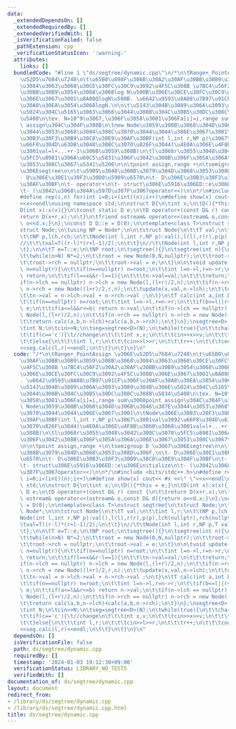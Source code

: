 ```yaml
---
data:
  _extendedDependsOn: []
  _extendedRequiredBy: []
  _extendedVerifiedWith: []
  _isVerificationFailed: false
  _pathExtension: cpp
  _verificationStatusIcon: ':warning:'
  attributes:
    links: []
  bundledCode: "#line 1 \"ds/segtree/dynamic.cpp\"\n/*\n\tRange+_PointAssign \u306E\
    \u52D5\u7684\u7248\n\t\u65B0\u898F\u306B\u30A2\u30AF\u30BB\u30B9\u3059\u308B\u3068\
    \u3084\u3063\u3068\u30CE\u30FC\u30C9\u3092\u4F5C\u308B \u7BC4\u56F2\u30A2\u30AF\
    \u30BB\u30B9\u3054\u3068\u306Blog N\u500B\u306E\u30CE\u30FC\u30C9\u3092\u4F5C\u308B\
    \u306E\u3067\u3001\u8A08QlogN\u500B. \u6642\u9593\u8A08\u7B97\u91CF\u306F\u30AF\
    \u30A8\u30EA\u3054\u3068logN.\n\n\t\u5143\u304B\u3089\u306A\u3093\u3089\u304B\u306E\
    \u5024\u304C\u5165\u3063\u3066\u3044\u308B\u304C\u30B5\u30DC\u308C\u308B\u5834\
    \u5408\n\tex. N=10^9\u3067,\u306F\u3058\u3081\u306Fa[i]=i,range sum\u3068point\
    \ assign\u304C\u304F\u308B\n\tnew Node\u3059\u308B\u3068\u304D\u306B\u3046\u307E\
    \u3044\u3053\u3068\u3084\u308C\u3070\u3044\u3044\u306E\u3067\u3001\n\tNode\u306E\
    \u30B3\u30F3\u30B9\u30C8\u30E9\u30AF\u30BF(int l,int r,NP p)\u3067\u3001val\u3092\
    \u66F8\u304D\u63DB\u3048\u308C\u3070\u826F\u3044(\u4E0A\u306E\u4F8B\u3060\u3068\
    \u3001val=l+...+r-1\u306B\u3059\u308B)\n\tl\u3068r\u3055\u3048\u3042\u308C\u3070\
    \u5FC5\u8981\u306A\u60C5\u5831\u306F\u3042\u308B\u306F\u305A\u306A\u306E\u3067\
    \u3053\u308C\u3067\u5341\u5206\n\n\tpoint assign,range +\n\tsemigroup D \u3067\
    \u306Esegtree\n\n\t\u5909\u3048\u308B\u3079\u304D\u3068\u3053\u308D\u306F,\n\t\
    - D\u306E\u30E1\u30F3\u30D0\u5909\u6570\n\t- D\u306E\u30B3\u30F3\u30B9\u30C8\u30E9\
    \u30AF\u30BF\n\t- operator+\n\t- struct\u306E\u5916\u306ED::e\u306Einitialize\n\
    \t- (\u3042\u3068\u304A\u597D\u307F\u3067operator<<)\n\n*/\n#include <bits/stdc++.h>\n\
    #define rep(i,n) for(int i=0;i<(int)(n);i++)\n#define show(x) cout<< #x <<\" \"\
    <<x<<endl\nusing namespace std;\n\nstruct D{\n\tint x;\n\tD(){*this = e;}\n\t\
    D(int x):x(x){}\n\tconst static D e;\n\tD operator+(const D& r) const {\n\t\t\
    return D(x+r.x);\n\t}\n\tfriend ostream& operator<<(ostream& o,const D& d){return\
    \ o<<d.x;}\n};\nconst D D::e = D(0);\n\ntemplate<class T>\nstruct segtree{\n\t\
    struct Node;\n\tusing NP = Node*;\n\n\tstruct Node{\n\t\tT val;\n\t\tint l,r;\n\
    \t\tNP p,lch,rch;\n\t\tNode(int l,int r,NP p):val(),l(l),r(r),p(p),lch(nullptr),rch(nullptr){\n\
    //\t\t\tval=T((r-l)*(r+l-1)/2);\n\t\t}\n//\t\tNode(int l,int r,NP p,T val=T::e):val(val),l(l),r(r),p(p),lch(nullptr),rch(nullptr){}\n\
    \t};\n\n\tT e=T::e;\n\tNP root;\n\tsegtree(){}\n\tsegtree(int n){\n\t\tint N=1;\n\
    \t\twhile(n>N) N*=2;\n\t\troot = new Node(0,N,nullptr);\n\t\troot->lch = nullptr;\n\
    \t\troot->rch = nullptr;\n\t\troot->val = e;\n\t}\n\n\tvoid update(int x,T val,NP\
    \ n=nullptr){\n\t\tif(n==nullptr) n=root;\n\t\tint l=n->l,r=n->r;\n\t\tif(x<l||r<=x)\
    \ return;\n\t\tif(l==x&&r-l==1){\n\t\t\tn->val=val;\n\t\t\treturn;\n\t\t}\n\t\t\
    if(n->lch == nullptr) n->lch = new Node(l,(l+r)/2,n);\n\t\tif(n->rch == nullptr)\
    \ n->rch = new Node((l+r)/2,r,n);\n\t\tupdate(x,val,n->lch);\n\t\tupdate(x,val,n->rch);\n\
    \t\tn->val = n->lch->val + n->rch->val ;\n\t}\n\tT calc(int a,int b,NP n=nullptr){\n\
    \t\tif(n==nullptr) n=root;\n\t\tint l=n->l,r=n->r;\n\t\tif(b<=l||r<=a) return\
    \ e;\n\t\tif(a<=l&&r<=b) return n->val;\n\t\tif(n->lch == nullptr) n->lch = new\
    \ Node(l,(l+r)/2,n);\n\t\tif(n->rch == nullptr) n->rch = new Node((l+r)/2,r,n);\n\
    \t\treturn calc(a,b,n->lch)+calc(a,b,n->rch);\n\t}\n};\nsegtree<D> seg;\nint main(){\n\
    \tint N;\n\tcin>>N;\n\tseg=segtree<D>(N);\n\twhile(true){\n\t\tchar c;\n\t\tcin>>c;\n\
    \t\tif(c=='c'){\t//change\n\t\t\tint x,v;\n\t\t\tcin>>x>>v;\n\t\t\tseg.update(x,D(v));\n\
    \t\t}else{\n\t\t\tint l,r;\n\t\t\tcin>>l>>r;\n\t\t\tr++;\n\t\t\tcout<<\"ans=\"\
    <<seg.calc(l,r)<<endl;\n\t\t}\n\t}\n}\n"
  code: "/*\n\tRange+_PointAssign \u306E\u52D5\u7684\u7248\n\t\u65B0\u898F\u306B\u30A2\
    \u30AF\u30BB\u30B9\u3059\u308B\u3068\u3084\u3063\u3068\u30CE\u30FC\u30C9\u3092\
    \u4F5C\u308B \u7BC4\u56F2\u30A2\u30AF\u30BB\u30B9\u3054\u3068\u306Blog N\u500B\
    \u306E\u30CE\u30FC\u30C9\u3092\u4F5C\u308B\u306E\u3067\u3001\u8A08QlogN\u500B\
    . \u6642\u9593\u8A08\u7B97\u91CF\u306F\u30AF\u30A8\u30EA\u3054\u3068logN.\n\n\t\
    \u5143\u304B\u3089\u306A\u3093\u3089\u304B\u306E\u5024\u304C\u5165\u3063\u3066\
    \u3044\u308B\u304C\u30B5\u30DC\u308C\u308B\u5834\u5408\n\tex. N=10^9\u3067,\u306F\
    \u3058\u3081\u306Fa[i]=i,range sum\u3068point assign\u304C\u304F\u308B\n\tnew\
    \ Node\u3059\u308B\u3068\u304D\u306B\u3046\u307E\u3044\u3053\u3068\u3084\u308C\
    \u3070\u3044\u3044\u306E\u3067\u3001\n\tNode\u306E\u30B3\u30F3\u30B9\u30C8\u30E9\
    \u30AF\u30BF(int l,int r,NP p)\u3067\u3001val\u3092\u66F8\u304D\u63DB\u3048\u308C\
    \u3070\u826F\u3044(\u4E0A\u306E\u4F8B\u3060\u3068\u3001val=l+...+r-1\u306B\u3059\
    \u308B)\n\tl\u3068r\u3055\u3048\u3042\u308C\u3070\u5FC5\u8981\u306A\u60C5\u5831\
    \u306F\u3042\u308B\u306F\u305A\u306A\u306E\u3067\u3053\u308C\u3067\u5341\u5206\
    \n\n\tpoint assign,range +\n\tsemigroup D \u3067\u306Esegtree\n\n\t\u5909\u3048\
    \u308B\u3079\u304D\u3068\u3053\u308D\u306F,\n\t- D\u306E\u30E1\u30F3\u30D0\u5909\
    \u6570\n\t- D\u306E\u30B3\u30F3\u30B9\u30C8\u30E9\u30AF\u30BF\n\t- operator+\n\
    \t- struct\u306E\u5916\u306ED::e\u306Einitialize\n\t- (\u3042\u3068\u304A\u597D\
    \u307F\u3067operator<<)\n\n*/\n#include <bits/stdc++.h>\n#define rep(i,n) for(int\
    \ i=0;i<(int)(n);i++)\n#define show(x) cout<< #x <<\" \"<<x<<endl\nusing namespace\
    \ std;\n\nstruct D{\n\tint x;\n\tD(){*this = e;}\n\tD(int x):x(x){}\n\tconst static\
    \ D e;\n\tD operator+(const D& r) const {\n\t\treturn D(x+r.x);\n\t}\n\tfriend\
    \ ostream& operator<<(ostream& o,const D& d){return o<<d.x;}\n};\nconst D D::e\
    \ = D(0);\n\ntemplate<class T>\nstruct segtree{\n\tstruct Node;\n\tusing NP =\
    \ Node*;\n\n\tstruct Node{\n\t\tT val;\n\t\tint l,r;\n\t\tNP p,lch,rch;\n\t\t\
    Node(int l,int r,NP p):val(),l(l),r(r),p(p),lch(nullptr),rch(nullptr){\n//\t\t\
    \tval=T((r-l)*(r+l-1)/2);\n\t\t}\n//\t\tNode(int l,int r,NP p,T val=T::e):val(val),l(l),r(r),p(p),lch(nullptr),rch(nullptr){}\n\
    \t};\n\n\tT e=T::e;\n\tNP root;\n\tsegtree(){}\n\tsegtree(int n){\n\t\tint N=1;\n\
    \t\twhile(n>N) N*=2;\n\t\troot = new Node(0,N,nullptr);\n\t\troot->lch = nullptr;\n\
    \t\troot->rch = nullptr;\n\t\troot->val = e;\n\t}\n\n\tvoid update(int x,T val,NP\
    \ n=nullptr){\n\t\tif(n==nullptr) n=root;\n\t\tint l=n->l,r=n->r;\n\t\tif(x<l||r<=x)\
    \ return;\n\t\tif(l==x&&r-l==1){\n\t\t\tn->val=val;\n\t\t\treturn;\n\t\t}\n\t\t\
    if(n->lch == nullptr) n->lch = new Node(l,(l+r)/2,n);\n\t\tif(n->rch == nullptr)\
    \ n->rch = new Node((l+r)/2,r,n);\n\t\tupdate(x,val,n->lch);\n\t\tupdate(x,val,n->rch);\n\
    \t\tn->val = n->lch->val + n->rch->val ;\n\t}\n\tT calc(int a,int b,NP n=nullptr){\n\
    \t\tif(n==nullptr) n=root;\n\t\tint l=n->l,r=n->r;\n\t\tif(b<=l||r<=a) return\
    \ e;\n\t\tif(a<=l&&r<=b) return n->val;\n\t\tif(n->lch == nullptr) n->lch = new\
    \ Node(l,(l+r)/2,n);\n\t\tif(n->rch == nullptr) n->rch = new Node((l+r)/2,r,n);\n\
    \t\treturn calc(a,b,n->lch)+calc(a,b,n->rch);\n\t}\n};\nsegtree<D> seg;\nint main(){\n\
    \tint N;\n\tcin>>N;\n\tseg=segtree<D>(N);\n\twhile(true){\n\t\tchar c;\n\t\tcin>>c;\n\
    \t\tif(c=='c'){\t//change\n\t\t\tint x,v;\n\t\t\tcin>>x>>v;\n\t\t\tseg.update(x,D(v));\n\
    \t\t}else{\n\t\t\tint l,r;\n\t\t\tcin>>l>>r;\n\t\t\tr++;\n\t\t\tcout<<\"ans=\"\
    <<seg.calc(l,r)<<endl;\n\t\t}\n\t}\n}\n"
  dependsOn: []
  isVerificationFile: false
  path: ds/segtree/dynamic.cpp
  requiredBy: []
  timestamp: '2024-01-03 19:12:30+09:00'
  verificationStatus: LIBRARY_NO_TESTS
  verifiedWith: []
documentation_of: ds/segtree/dynamic.cpp
layout: document
redirect_from:
- /library/ds/segtree/dynamic.cpp
- /library/ds/segtree/dynamic.cpp.html
title: ds/segtree/dynamic.cpp
---
```

